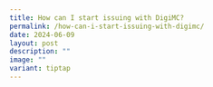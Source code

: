 ```yaml
---
title: How can I start issuing with DigiMC?
permalink: /how-can-i-start-issuing-with-digimc/
date: 2024-06-09
layout: post
description: ""
image: ""
variant: tiptap
---
```


